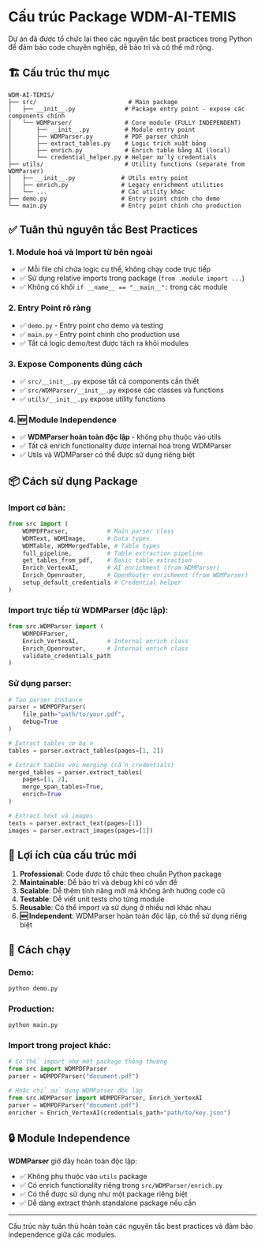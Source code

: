 # Cấu trúc Package WDM-AI-TEMIS

Dự án đã được tổ chức lại theo các nguyên tắc best practices trong Python để đảm bảo code chuyên nghiệp, dễ bảo trì và có thể mở rộng.

## 🏗️ Cấu trúc thư mục

```
WDM-AI-TEMIS/
├── src/                          # Main package
│   ├── __init__.py              # Package entry point - expose các components chính
│   └── WDMParser/               # Core module (FULLY INDEPENDENT)
│       ├── __init__.py          # Module entry point
│       ├── WDMParser.py         # PDF parser chính
│       ├── extract_tables.py    # Logic trích xuất bảng
│       ├── enrich.py            # Enrich table bằng AI (local)
│       └── credential_helper.py # Helper xử lý credentials
├── utils/                       # Utility functions (separate from WDMParser)
│   ├── __init__.py             # Utils entry point
│   ├── enrich.py               # Legacy enrichment utilities
│   └── ...                     # Các utility khác
├── demo.py                     # Entry point chính cho demo
└── main.py                     # Entry point chính cho production
```

## ✅ Tuân thủ nguyên tắc Best Practices

### 1. **Module hoá và Import từ bên ngoài**
- ✅ Mỗi file chỉ chứa logic cụ thể, không chạy code trực tiếp
- ✅ Sử dụng relative imports trong package (`from .module import ...`)
- ✅ Không có khối `if __name__ == "__main__":` trong các module

### 2. **Entry Point rõ ràng**
- ✅ `demo.py` - Entry point cho demo và testing
- ✅ `main.py` - Entry point chính cho production use
- ✅ Tất cả logic demo/test được tách ra khỏi modules

### 3. **Expose Components đúng cách**
- ✅ `src/__init__.py` expose tất cả components cần thiết
- ✅ `src/WDMParser/__init__.py` expose các classes và functions
- ✅ `utils/__init__.py` expose utility functions

### 4. **🆕 Module Independence**
- ✅ **WDMParser hoàn toàn độc lập** - không phụ thuộc vào utils
- ✅ Tất cả enrich functionality được internal hoá trong WDMParser
- ✅ Utils và WDMParser có thể được sử dụng riêng biệt

## 📦 Cách sử dụng Package

### Import cơ bản:
```python
from src import (
    WDMPDFParser,           # Main parser class
    WDMText, WDMImage,      # Data types
    WDMTable, WDMMergedTable, # Table types
    full_pipeline,          # Table extraction pipeline
    get_tables_from_pdf,    # Basic table extraction
    Enrich_VertexAI,        # AI enrichment (from WDMParser)
    Enrich_Openrouter,      # OpenRouter enrichment (from WDMParser)
    setup_default_credentials # Credential helper
)
```

### Import trực tiếp từ WDMParser (độc lập):
```python
from src.WDMParser import (
    WDMPDFParser,
    Enrich_VertexAI,        # Internal enrich class
    Enrich_Openrouter,      # Internal enrich class
    validate_credentials_path
)
```

### Sử dụng parser:
```python
# Tạo parser instance
parser = WDMPDFParser(
    file_path="path/to/your.pdf",
    debug=True
)

# Extract tables cơ bản
tables = parser.extract_tables(pages=[1, 2])

# Extract tables với merging (cần credentials)  
merged_tables = parser.extract_tables(
    pages=[1, 2], 
    merge_span_tables=True,
    enrich=True
)

# Extract text và images
texts = parser.extract_text(pages=[1])
images = parser.extract_images(pages=[1])
```

## 🎯 Lợi ích của cấu trúc mới

1. **Professional**: Code được tổ chức theo chuẩn Python package
2. **Maintainable**: Dễ bảo trì và debug khi có vấn đề
3. **Scalable**: Dễ thêm tính năng mới mà không ảnh hưởng code cũ
4. **Testable**: Dễ viết unit tests cho từng module
5. **Reusable**: Có thể import và sử dụng ở nhiều nơi khác nhau
6. **🆕 Independent**: WDMParser hoàn toàn độc lập, có thể sử dụng riêng biệt

## 🚀 Cách chạy

### Demo:
```bash
python demo.py
```

### Production:
```bash
python main.py
```

### Import trong project khác:
```python
# Có thể import như một package thông thường
from src import WDMPDFParser
parser = WDMPDFParser("document.pdf")

# Hoặc chỉ sử dụng WDMParser độc lập
from src.WDMParser import WDMPDFParser, Enrich_VertexAI
parser = WDMPDFParser("document.pdf")
enricher = Enrich_VertexAI(credentials_path="path/to/key.json")
```

## 🔒 Module Independence

**WDMParser** giờ đây hoàn toàn độc lập:
- ✅ Không phụ thuộc vào `utils` package
- ✅ Có enrich functionality riêng trong `src/WDMParser/enrich.py`
- ✅ Có thể được sử dụng như một package riêng biệt
- ✅ Dễ dàng extract thành standalone package nếu cần

---

Cấu trúc này tuân thủ hoàn toàn các nguyên tắc best practices và đảm bảo independence giữa các modules. 